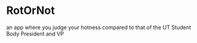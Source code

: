 # RotOrNot
an app where you judge your hotness compared to that of the UT Student Body President and VP
